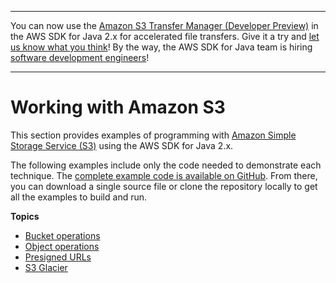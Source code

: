 --------

You can now use the [Amazon S3 Transfer Manager \(Developer Preview\)](https://bit.ly/2WQebiP) in the AWS SDK for Java 2\.x for accelerated file transfers\. Give it a try and [let us know what you think](https://bit.ly/3zT1YYM)\! By the way, the AWS SDK for Java team is hiring [software development engineers](https://github.com/aws/aws-sdk-java-v2/issues/3156)\!

--------

# Working with Amazon S3<a name="examples-s3"></a>

This section provides examples of programming with [Amazon Simple Storage Service \(S3\)](http://aws.amazon.com/s3/) using the AWS SDK for Java 2\.x\.

The following examples include only the code needed to demonstrate each technique\. The [complete example code is available on GitHub](https://github.com/awsdocs/aws-doc-sdk-examples/tree/master/javav2)\. From there, you can download a single source file or clone the repository locally to get all the examples to build and run\.

**Topics**
+ [Bucket operations](examples-s3-buckets.md)
+ [Object operations](examples-s3-objects.md)
+ [Presigned URLs](examples-s3-presign.md)
+ [S3 Glacier](examples-glacier.md)